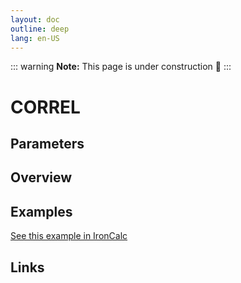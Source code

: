 ```yaml
---
layout: doc
outline: deep
lang: en-US
---
```


::: warning
**Note:** This page is under construction 🚧
:::

# CORREL

## Parameters

## Overview

## Examples

[See this example in IronCalc](https://app.ironcalc.com/?filename=correl)

## Links